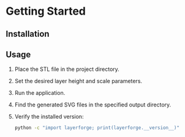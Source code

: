 # Getting Started

## Installation

## Usage

1. Place the STL file in the project directory.
2. Set the desired layer height and scale parameters.
3. Run the application.
4. Find the generated SVG files in the specified output directory.

5. Verify the installed version:
   ```bash
   python -c "import layerforge; print(layerforge.__version__)"
   ```
